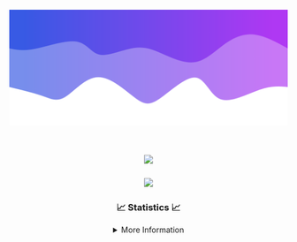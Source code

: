 ![Header](./IMG_4001.png)
<div align="center">

<h1 align="center">
  <a href="https://git.io/typing-svg">
    <img src="https://readme-typing-svg.herokuapp.com/?lines=Welcome+to+my+profile!+👋;JavaScript+developer.;&center=true&size=25">
  </a>
</h1>

<p align="center">
  <img src="https://lanyard.cnrad.dev/api/624702585596805130" />
</p>

### 📈 Statistics 📈
<details>
    <summary>More Information</summary>
    <br/>

<!--START_SECTION:waka-->
![Code Time](http://img.shields.io/badge/Code%20Time-10%20hrs%2012%20mins-blue)

![Profile Views](http://img.shields.io/badge/Profile%20Views-108-blue)

**🐱 My GitHub Data** 

> 📦 972 Bytes Used in GitHub's Storage 
 > 
> 🏆 22 Contributions in the Year 2023
 > 
> 🚫 Not Opted to Hire
 > 
> 📜 5 Public Repositories 
 > 
> 🔑 1 Private Repositories 
 > 
**I'm an Early 🐤** 

```text
🌞 Morning                124 commits         █████░░░░░░░░░░░░░░░░░░░░   21.38 % 
🌆 Daytime                222 commits         ██████████░░░░░░░░░░░░░░░   38.28 % 
🌃 Evening                208 commits         █████████░░░░░░░░░░░░░░░░   35.86 % 
🌙 Night                  26 commits          █░░░░░░░░░░░░░░░░░░░░░░░░   04.48 % 
```
📅 **I'm Most Productive on Thursday** 

```text
Monday                   89 commits          ████░░░░░░░░░░░░░░░░░░░░░   15.34 % 
Tuesday                  69 commits          ███░░░░░░░░░░░░░░░░░░░░░░   11.90 % 
Wednesday                112 commits         █████░░░░░░░░░░░░░░░░░░░░   19.31 % 
Thursday                 124 commits         █████░░░░░░░░░░░░░░░░░░░░   21.38 % 
Friday                   59 commits          ███░░░░░░░░░░░░░░░░░░░░░░   10.17 % 
Saturday                 60 commits          ███░░░░░░░░░░░░░░░░░░░░░░   10.34 % 
Sunday                   67 commits          ███░░░░░░░░░░░░░░░░░░░░░░   11.55 % 
```


📊 **This Week I Spent My Time On** 

```text
🕑︎ Time Zone: America/New_York

💬 Programming Languages: 
Java                     35 mins             ███████████████████████░░   91.70 % 
YAML                     3 mins              ██░░░░░░░░░░░░░░░░░░░░░░░   08.30 % 

🔥 Editors: 
IntelliJ                 39 mins             █████████████████████████   100.00 % 

🐱‍💻 Projects: 
Blast                    39 mins             █████████████████████████   100.00 % 

💻 Operating System: 
Windows                  39 mins             █████████████████████████   100.00 % 
```

**I Mostly Code in Java** 

```text
Java                     14 repos            █████████████████████░░░░   82.35 % 
JavaScript               2 repos             ███░░░░░░░░░░░░░░░░░░░░░░   11.76 % 
C++                      1 repo              █░░░░░░░░░░░░░░░░░░░░░░░░   05.88 % 
```



**Timeline**

![Lines of Code chart](https://raw.githubusercontent.com/DevDipin/DevDipin/main/assets/bar_graph.png)


 Last Updated on 25/09/2023 22:09:00 UTC
<!--END_SECTION:waka-->

![Footer](./IMG_4002.png)